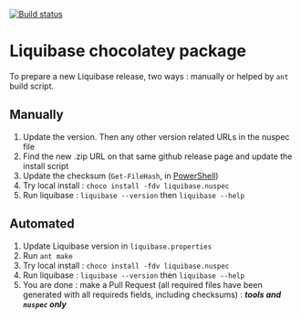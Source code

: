 [![Build status](https://ci.appveyor.com/api/projects/status/3avdga24cmxict48?svg=true)](https://ci.appveyor.com/project/adriens/chocolatey-liquibase)

# Liquibase chocolatey package

To prepare a new Liquibase release, two ways : manually or helped by
`ant` build script.

## Manually


1. Update the version. Then any other version related URLs in the nuspec file
2. Find the new .zip URL on that same github release page and update the install script
3. Update the checksum (`Get-FileHash`, in [PowerShell](https://docs.microsoft.com/en-us/powershell/module/microsoft.powershell.utility/get-filehash?view=powershell-6))
4. Try local install : `choco install -fdv liquibase.nuspec`
5. Run liquibase : `liquibase --version` then `liquibase --help`

## Automated

1. Update Liquibase version in `liquibase.properties`
2. Run `ant make`
3. Try local install : `choco install -fdv liquibase.nuspec`
4. Run liquibase : `liquibase --version` then `liquibase --help`
5. You are done : make a Pull Request (all required files have been generated
with all requireds fields, including checksums) : ***tools and `nuspec` only***
